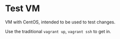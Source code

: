Test VM
========

VM with CentOS, intended to be used to test changes.

Use the traditional `vagrant up`, `vagrant ssh` to get in.
